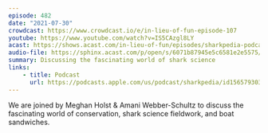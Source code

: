 ```yaml
---
episode: 482
date: "2021-07-30"
crowdcast: https://www.crowdcast.io/e/in-lieu-of-fun-episode-107
youtube: https://www.youtube.com/watch?v=IS5CAzgl8LY
acast: https://shows.acast.com/in-lieu-of-fun/episodes/sharkpedia-podcast-hosts-amani-webber-schultz-meghan-holst
audio-file: https://sphinx.acast.com/p/open/s/6071b87945e5c6581e2e5575/e/610529717c2a82001a79b750/media.mp3
summary: Discussing the fascinating world of shark science
links:
    - title: Podcast
      url: https://podcasts.apple.com/us/podcast/sharkpedia/id1565793030
---
```

We are joined by Meghan Holst & Amani Webber-Schultz to discuss the fascinating world of conservation, shark science fieldwork, and boat sandwiches.
